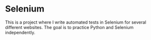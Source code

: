 # Selenium
This is a project where I write automated tests in Selenium for several different websites. The goal is to practice Python and Selenium independently.
